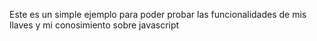 Este es un simple ejemplo para poder probar las funcionalidades de mis llaves y
mi conosimiento sobre javascript
